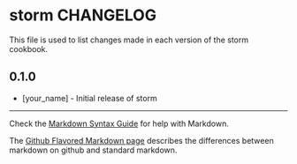 storm CHANGELOG
===============

This file is used to list changes made in each version of the storm cookbook.

0.1.0
-----
- [your_name] - Initial release of storm

- - -
Check the [Markdown Syntax Guide](http://daringfireball.net/projects/markdown/syntax) for help with Markdown.

The [Github Flavored Markdown page](http://github.github.com/github-flavored-markdown/) describes the differences between markdown on github and standard markdown.
